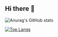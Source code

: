 ## Hi there 👋

![Anurag's GitHub stats](https://github-readme-stats.vercel.app/api?username=martino449&show_icons=true&theme=cobalt)



[![Top Langs](https://github-readme-stats.vercel.app/api/top-langs/?username=martino449&layout=pie)](https://github.com/martino449/github-readme-stats)

